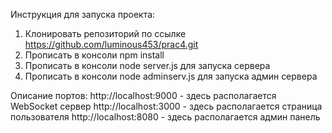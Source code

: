 Инструкция для запуска проекта:
1. Клонировать репозиторий по ссылке https://github.com/luminous453/prac4.git
2. Прописать в консоли npm install 
3. Прописать в консоли node server.js для запуска сервера
4. Прописать в консоли node adminserv.js для запуска админ сервера


Описание портов:
http://localhost:9000 - здесь располагается WebSocket сервер
http://localhost:3000 - здесь располагается страница пользователя
http://localhost:8080 - здесь располагается админ панель
